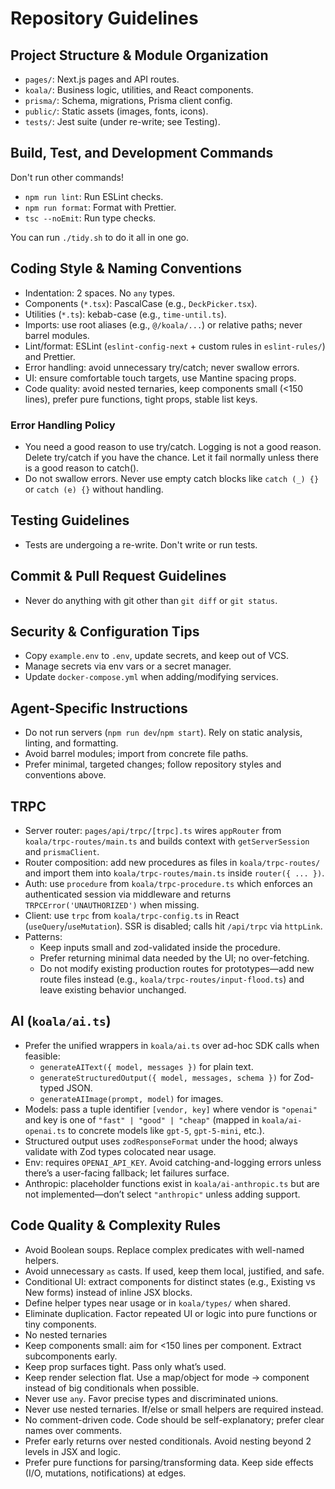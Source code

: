 # Repository Guidelines

## Project Structure & Module Organization
- `pages/`: Next.js pages and API routes.
- `koala/`: Business logic, utilities, and React components.
- `prisma/`: Schema, migrations, Prisma client config.
- `public/`: Static assets (images, fonts, icons).
- `tests/`: Jest suite (under re-write; see Testing).

## Build, Test, and Development Commands

Don't run other commands!

- `npm run lint`: Run ESLint checks.
- `npm run format`: Format with Prettier.
- `tsc --noEmit`: Run type checks.

You can run `./tidy.sh` to do it all in one go.

## Coding Style & Naming Conventions
- Indentation: 2 spaces. No `any` types.
- Components (`*.tsx`): PascalCase (e.g., `DeckPicker.tsx`).
- Utilities (`*.ts`): kebab-case (e.g., `time-until.ts`).
- Imports: use root aliases (e.g., `@/koala/...`) or relative paths; never barrel modules.
- Lint/format: ESLint (`eslint-config-next` + custom rules in `eslint-rules/`) and Prettier.
- Error handling: avoid unnecessary try/catch; never swallow errors.
- UI: ensure comfortable touch targets, use Mantine spacing props.
- Code quality: avoid nested ternaries, keep components small (<150 lines), prefer pure functions, tight props, stable list keys.

### Error Handling Policy

- You need a good reason to use try/catch. Logging is not a good reason. Delete try/catch if you have the chance. Let it fail normally unless there is a good reason to catch().
- Do not swallow errors. Never use empty catch blocks like `catch (_) {}` or `catch (e) {}` without handling.

## Testing Guidelines

- Tests are undergoing a re-write. Don't write or run tests.

## Commit & Pull Request Guidelines

- Never do anything with git other than `git diff` or `git status`.

## Security & Configuration Tips
- Copy `example.env` to `.env`, update secrets, and keep out of VCS.
- Manage secrets via env vars or a secret manager.
- Update `docker-compose.yml` when adding/modifying services.

## Agent-Specific Instructions
- Do not run servers (`npm run dev`/`npm start`). Rely on static analysis, linting, and formatting.
- Avoid barrel modules; import from concrete file paths.
- Prefer minimal, targeted changes; follow repository styles and conventions above.

## TRPC

- Server router: `pages/api/trpc/[trpc].ts` wires `appRouter` from `koala/trpc-routes/main.ts` and builds context with `getServerSession` and `prismaClient`.
- Router composition: add new procedures as files in `koala/trpc-routes/` and import them into `koala/trpc-routes/main.ts` inside `router({ ... })`.
- Auth: use `procedure` from `koala/trpc-procedure.ts` which enforces an authenticated session via middleware and returns `TRPCError('UNAUTHORIZED')` when missing.
- Client: use `trpc` from `koala/trpc-config.ts` in React (`useQuery`/`useMutation`). SSR is disabled; calls hit `/api/trpc` via `httpLink`.
- Patterns:
  - Keep inputs small and zod-validated inside the procedure.
  - Prefer returning minimal data needed by the UI; no over-fetching.
  - Do not modify existing production routes for prototypes—add new route files instead (e.g., `koala/trpc-routes/input-flood.ts`) and leave existing behavior unchanged.

## AI (`koala/ai.ts`)

- Prefer the unified wrappers in `koala/ai.ts` over ad-hoc SDK calls when feasible:
  - `generateAIText({ model, messages })` for plain text.
  - `generateStructuredOutput({ model, messages, schema })` for Zod-typed JSON.
  - `generateAIImage(prompt, model)` for images.
- Models: pass a tuple identifier `[vendor, key]` where vendor is `"openai"` and key is one of `"fast" | "good" | "cheap"` (mapped in `koala/ai-openai.ts` to concrete models like `gpt-5`, `gpt-5-mini`, etc.).
- Structured output uses `zodResponseFormat` under the hood; always validate with Zod types colocated near usage.
- Env: requires `OPENAI_API_KEY`. Avoid catching-and-logging errors unless there’s a user-facing fallback; let failures surface.
- Anthropic: placeholder functions exist in `koala/ai-anthropic.ts` but are not implemented—don’t select `"anthropic"` unless adding support.

## Code Quality & Complexity Rules

- Avoid Boolean soups. Replace complex predicates with well-named helpers.
- Avoid unnecessary `as` casts. If used, keep them local, justified, and safe.
- Conditional UI: extract components for distinct states (e.g., Existing vs New forms) instead of inline JSX blocks.
- Define helper types near usage or in `koala/types/` when shared.
- Eliminate duplication. Factor repeated UI or logic into pure functions or tiny components.
- No nested ternaries
- Keep components small: aim for <150 lines per component. Extract subcomponents early.
- Keep prop surfaces tight. Pass only what’s used.
- Keep render selection flat. Use a map/object for mode → component instead of big conditionals when possible.
- Never use `any`. Favor precise types and discriminated unions.
- Never use nested ternaries. If/else or small helpers are required instead.
- No comment-driven code. Code should be self-explanatory; prefer clear names over comments.
- Prefer early returns over nested conditionals. Avoid nesting beyond 2 levels in JSX and logic.
- Prefer pure functions for parsing/transforming data. Keep side effects (I/O, mutations, notifications) at edges.

